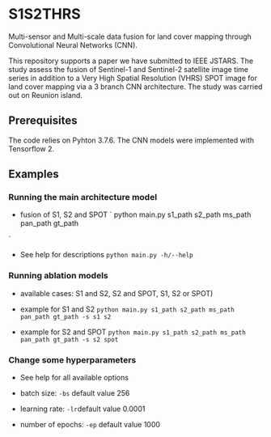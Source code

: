 # S1S2THRS
Multi-sensor and Multi-scale data fusion for land cover mapping through Convolutional Neural Networks (CNN). 

This repository supports a paper we have submitted to IEEE JSTARS. The study assess the fusion of Sentinel-1 and Sentinel-2 satellite image time series in addition to a Very High Spatial Resolution (VHRS) SPOT image for land cover mapping via a 3 branch CNN architecture. The study was carried out on Reunion island.

## Prerequisites

The code relies on Pyhton 3.7.6. The CNN models were implemented with Tensorflow 2. 

## Examples 

### Running the main architecture model

- fusion of S1, S2 and SPOT
`
python main.py s1_path s2_path ms_path pan_path gt_path

`
- See help for descriptions `python main.py -h/--help`

### Running ablation models 

- available cases: S1 and S2, S2 and SPOT, S1, S2 or SPOT)

- example for S1 and S2 `python main.py s1_path s2_path ms_path pan_path gt_path -s s1 s2`

- example for S2 and SPOT `python main.py s1_path s2_path ms_path pan_path gt_path -s s2 spot`

### Change some hyperparameters

- See help for all available options

- batch size: `-bs` default value 256

- learning rate: `-lr`default value 0.0001

- number of epochs: `-ep` default value 1000
